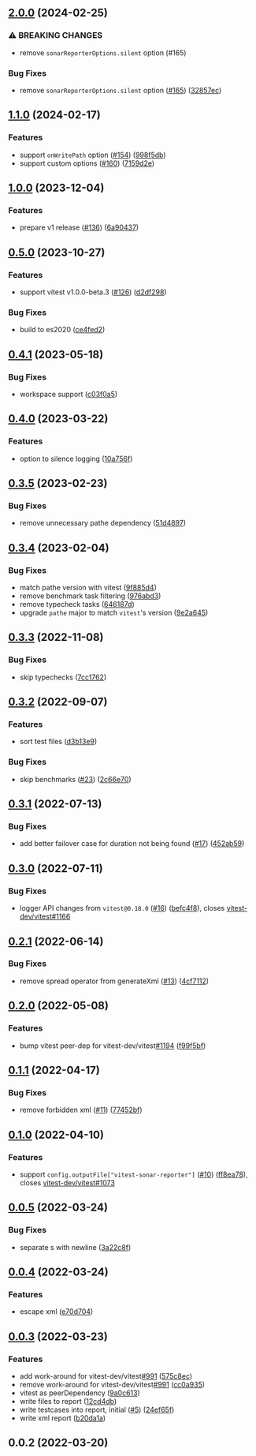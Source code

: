 ## [2.0.0](https://github.com/AriPerkkio/vitest-sonar-reporter/compare/v1.1.0...v2.0.0) (2024-02-25)


### ⚠ BREAKING CHANGES

* remove `sonarReporterOptions.silent` option (#165)

### Bug Fixes

* remove `sonarReporterOptions.silent` option ([#165](https://github.com/AriPerkkio/vitest-sonar-reporter/issues/165)) ([32857ec](https://github.com/AriPerkkio/vitest-sonar-reporter/commit/32857ec35d2237235e9aa00803bd9a9efa7b8caf))

## [1.1.0](https://github.com/AriPerkkio/vitest-sonar-reporter/compare/v1.0.0...v1.1.0) (2024-02-17)


### Features

* support `onWritePath` option ([#154](https://github.com/AriPerkkio/vitest-sonar-reporter/issues/154)) ([998f5db](https://github.com/AriPerkkio/vitest-sonar-reporter/commit/998f5db0415e52b233a4d141327ef3375d1512e5))
* support custom options ([#160](https://github.com/AriPerkkio/vitest-sonar-reporter/issues/160)) ([7159d2e](https://github.com/AriPerkkio/vitest-sonar-reporter/commit/7159d2e80291a42f96c50a64fbc014bcb1f1e35f))

## [1.0.0](https://github.com/AriPerkkio/vitest-sonar-reporter/compare/v0.5.0...v1.0.0) (2023-12-04)


### Features

* prepare v1 release ([#136](https://github.com/AriPerkkio/vitest-sonar-reporter/issues/136)) ([6a90437](https://github.com/AriPerkkio/vitest-sonar-reporter/commit/6a90437dac20828d004bbe8ce6f86bbfc421304d))

## [0.5.0](https://github.com/AriPerkkio/vitest-sonar-reporter/compare/v0.4.1...v0.5.0) (2023-10-27)


### Features

* support vitest v1.0.0-beta.3 ([#126](https://github.com/AriPerkkio/vitest-sonar-reporter/issues/126)) ([d2df298](https://github.com/AriPerkkio/vitest-sonar-reporter/commit/d2df2986905826b727e083ab9ab05efcc8be6d9c))


### Bug Fixes

* build to es2020 ([ce4fed2](https://github.com/AriPerkkio/vitest-sonar-reporter/commit/ce4fed2cc2563666ee97b31338068a76c4e0adf2))

## [0.4.1](https://github.com/AriPerkkio/vitest-sonar-reporter/compare/v0.4.0...v0.4.1) (2023-05-18)


### Bug Fixes

* workspace support ([c03f0a5](https://github.com/AriPerkkio/vitest-sonar-reporter/commit/c03f0a57c1fc31217d8f05f8388e08938e1f939d))

## [0.4.0](https://github.com/AriPerkkio/vitest-sonar-reporter/compare/v0.3.5...v0.4.0) (2023-03-22)


### Features

* option to silence logging ([10a756f](https://github.com/AriPerkkio/vitest-sonar-reporter/commit/10a756fcb093b58585ca367479d1383fd6369aa8))

## [0.3.5](https://github.com/AriPerkkio/vitest-sonar-reporter/compare/v0.3.4...v0.3.5) (2023-02-23)


### Bug Fixes

* remove unnecessary pathe dependency ([51d4897](https://github.com/AriPerkkio/vitest-sonar-reporter/commit/51d4897ddbd80d395edae5609757571eb24f012c))

## [0.3.4](https://github.com/AriPerkkio/vitest-sonar-reporter/compare/v0.3.3...v0.3.4) (2023-02-04)


### Bug Fixes

* match pathe version with vitest ([9f885d4](https://github.com/AriPerkkio/vitest-sonar-reporter/commit/9f885d44977ebcf7c4e17198ee38006f2ca85789))
* remove benchmark task filtering ([976abd3](https://github.com/AriPerkkio/vitest-sonar-reporter/commit/976abd3482e73664f228e9b82441efaa0a55eec3))
* remove typecheck tasks ([646187d](https://github.com/AriPerkkio/vitest-sonar-reporter/commit/646187d7a798699a15be5036a2d00a22e0689f92))
* upgrade `pathe` major to match `vitest`'s version ([9e2a645](https://github.com/AriPerkkio/vitest-sonar-reporter/commit/9e2a645b2fa81dbae3fe702575c4d36fcaefc555))

## [0.3.3](https://github.com/AriPerkkio/vitest-sonar-reporter/compare/v0.3.2...v0.3.3) (2022-11-08)


### Bug Fixes

* skip typechecks ([7cc1762](https://github.com/AriPerkkio/vitest-sonar-reporter/commit/7cc17623813c158bfc8a5759a84f5f53950eb382))

## [0.3.2](https://github.com/AriPerkkio/vitest-sonar-reporter/compare/v0.3.1...v0.3.2) (2022-09-07)


### Features

* sort test files ([d3b13e9](https://github.com/AriPerkkio/vitest-sonar-reporter/commit/d3b13e9a4bb3b631ed8d1844d26d27c0f250ad7d))


### Bug Fixes

* skip benchmarks ([#23](https://github.com/AriPerkkio/vitest-sonar-reporter/issues/23)) ([2c66e70](https://github.com/AriPerkkio/vitest-sonar-reporter/commit/2c66e70d7a35cc4c1d0ea2b70e1771f50d5989f4))

## [0.3.1](https://github.com/AriPerkkio/vitest-sonar-reporter/compare/v0.3.0...v0.3.1) (2022-07-13)


### Bug Fixes

* add better failover case for duration not being found ([#17](https://github.com/AriPerkkio/vitest-sonar-reporter/issues/17)) ([452ab59](https://github.com/AriPerkkio/vitest-sonar-reporter/commit/452ab59577b7893a4a18e439edd76cc9d995bf34))

## [0.3.0](https://github.com/AriPerkkio/vitest-sonar-reporter/compare/v0.2.1...v0.3.0) (2022-07-11)


### Bug Fixes

* logger API changes from `vitest@0.18.0` ([#16](https://github.com/AriPerkkio/vitest-sonar-reporter/issues/16)) ([befc4f8](https://github.com/AriPerkkio/vitest-sonar-reporter/commit/befc4f89a9d593e4541deed7b0e29e36d08ce466)), closes [vitest-dev/vitest#1166](https://github.com/vitest-dev/vitest/issues/1166)

## [0.2.1](https://github.com/AriPerkkio/vitest-sonar-reporter/compare/v0.2.0...v0.2.1) (2022-06-14)


### Bug Fixes

* remove spread operator from generateXml ([#13](https://github.com/AriPerkkio/vitest-sonar-reporter/issues/13)) ([4cf7112](https://github.com/AriPerkkio/vitest-sonar-reporter/commit/4cf7112a87db41a15dfc47539ac580f19a55f3cd))

## [0.2.0](https://github.com/AriPerkkio/vitest-sonar-reporter/compare/v0.1.1...v0.2.0) (2022-05-08)


### Features

* bump vitest peer-dep for vitest-dev/vitest[#1194](https://github.com/AriPerkkio/vitest-sonar-reporter/issues/1194) ([f99f5bf](https://github.com/AriPerkkio/vitest-sonar-reporter/commit/f99f5bf07b78838303d8bda8c2505f8cd83ea0ee))

## [0.1.1](https://github.com/AriPerkkio/vitest-sonar-reporter/compare/v0.1.0...v0.1.1) (2022-04-17)


### Bug Fixes

* remove forbidden xml ([#11](https://github.com/AriPerkkio/vitest-sonar-reporter/issues/11)) ([77452bf](https://github.com/AriPerkkio/vitest-sonar-reporter/commit/77452bfe2a690b1634efd36941214319933ef58b))

## [0.1.0](https://github.com/AriPerkkio/vitest-sonar-reporter/compare/v0.0.5...v0.1.0) (2022-04-10)


### Features

* support `config.outputFile["vitest-sonar-reporter"]` ([#10](https://github.com/AriPerkkio/vitest-sonar-reporter/issues/10)) ([ff8ea78](https://github.com/AriPerkkio/vitest-sonar-reporter/commit/ff8ea7854c94d92fa642a6f7745d96fbbb444090)), closes [vitest-dev/vitest#1073](https://github.com/vitest-dev/vitest/issues/1073)

## [0.0.5](https://github.com/AriPerkkio/vitest-sonar-reporter/compare/v0.0.4...v0.0.5) (2022-03-24)


### Bug Fixes

* separate <file>s with newline ([3a22c8f](https://github.com/AriPerkkio/vitest-sonar-reporter/commit/3a22c8ff465dfcdeb075145c0c02c6a58fedf443))

## [0.0.4](https://github.com/AriPerkkio/vitest-sonar-reporter/compare/v0.0.3...v0.0.4) (2022-03-24)


### Features

* escape xml ([e70d704](https://github.com/AriPerkkio/vitest-sonar-reporter/commit/e70d70473174580c01c6c42e202bcaeb59564653))

## [0.0.3](https://github.com/AriPerkkio/vitest-sonar-reporter/compare/v0.0.2...v0.0.3) (2022-03-23)


### Features

* add work-around for vitest-dev/vitest[#991](https://github.com/AriPerkkio/vitest-sonar-reporter/issues/991) ([575c8ec](https://github.com/AriPerkkio/vitest-sonar-reporter/commit/575c8ecbd0d528e930b0652a12228b39e0c57509))
* remove work-around for vitest-dev/vitest[#991](https://github.com/AriPerkkio/vitest-sonar-reporter/issues/991) ([cc0a935](https://github.com/AriPerkkio/vitest-sonar-reporter/commit/cc0a935c2f2d4df55a19bdb5b4e4e182fe785bac))
* vitest as peerDependency ([9a0c613](https://github.com/AriPerkkio/vitest-sonar-reporter/commit/9a0c6138e69f750f72f974cc46133f9127060adb))
* write files to report ([12cd4db](https://github.com/AriPerkkio/vitest-sonar-reporter/commit/12cd4db8a8a9bf92f178b09730e34e70f9a46ddb))
* write testcases into report, initial ([#5](https://github.com/AriPerkkio/vitest-sonar-reporter/issues/5)) ([24ef65f](https://github.com/AriPerkkio/vitest-sonar-reporter/commit/24ef65f4219dab5586dfaf69ae428847c3d4d3d6))
* write xml report ([b20da1a](https://github.com/AriPerkkio/vitest-sonar-reporter/commit/b20da1a601d0584f0f498384bae80f7aba388b99))

## 0.0.2 (2022-03-20)

